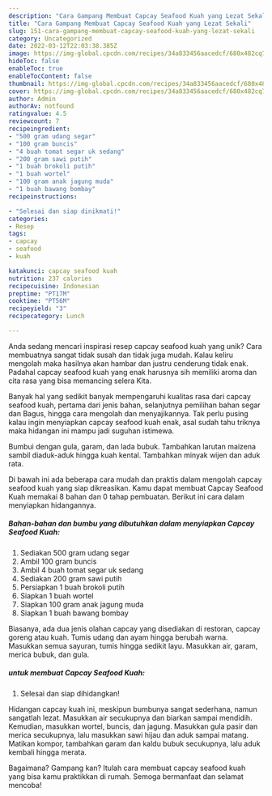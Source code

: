 ```yaml
---
description: "Cara Gampang Membuat Capcay Seafood Kuah yang Lezat Sekali"
title: "Cara Gampang Membuat Capcay Seafood Kuah yang Lezat Sekali"
slug: 151-cara-gampang-membuat-capcay-seafood-kuah-yang-lezat-sekali
category: Uncategorized
date: 2022-03-12T22:03:38.385Z
image: https://img-global.cpcdn.com/recipes/34a833456aacedcf/680x482cq70/capcay-seafood-kuah-foto-resep-utama.jpg
hideToc: false
enableToc: true
enableTocContent: false
thumbnail: https://img-global.cpcdn.com/recipes/34a833456aacedcf/680x482cq70/capcay-seafood-kuah-foto-resep-utama.jpg
cover: https://img-global.cpcdn.com/recipes/34a833456aacedcf/680x482cq70/capcay-seafood-kuah-foto-resep-utama.jpg
author: Admin
authorAv: notfound
ratingvalue: 4.5
reviewcount: 7
recipeingredient:
- "500 gram udang segar"
- "100 gram buncis"
- "4 buah tomat segar uk sedang"
- "200 gram sawi putih"
- "1 buah brokoli putih"
- "1 buah wortel"
- "100 gram anak jagung muda"
- "1 buah bawang bombay"
recipeinstructions:

- "Selesai dan siap dinikmati!"
categories:
- Resep
tags:
- capcay
- seafood
- kuah

katakunci: capcay seafood kuah 
nutrition: 237 calories
recipecuisine: Indonesian
preptime: "PT17M"
cooktime: "PT56M"
recipeyield: "3"
recipecategory: Lunch

---
```





Anda sedang mencari inspirasi resep capcay seafood kuah yang unik? Cara membuatnya sangat tidak susah dan tidak juga mudah. Kalau keliru mengolah maka hasilnya akan hambar dan justru cenderung tidak enak. Padahal capcay seafood kuah yang enak harusnya sih memiliki aroma dan cita rasa yang bisa memancing selera Kita.





Banyak hal yang sedikit banyak mempengaruhi kualitas rasa dari capcay seafood kuah, pertama dari jenis bahan, selanjutnya pemilihan bahan segar dan Bagus, hingga cara mengolah dan menyajikannya. Tak perlu pusing kalau ingin menyiapkan capcay seafood kuah enak,      asal sudah tahu triknya maka hidangan ini mampu jadi suguhan istimewa.














Bumbui dengan gula, garam, dan lada bubuk. Tambahkan larutan maizena sambil diaduk-aduk hingga kuah kental. Tambahkan minyak wijen dan aduk rata.






Di bawah ini ada beberapa cara mudah dan praktis dalam mengolah capcay seafood kuah yang siap dikreasikan. Kamu dapat membuat Capcay Seafood Kuah memakai 8 bahan dan 0 tahap pembuatan. Berikut ini cara dalam menyiapkan hidangannya.

<!--inarticleads1-->

##### Bahan-bahan dan bumbu yang dibutuhkan dalam menyiapkan Capcay Seafood Kuah:

1. Sediakan 500 gram udang segar
1. Ambil 100 gram buncis
1. Ambil 4 buah tomat segar uk sedang
1. Sediakan 200 gram sawi putih
1. Persiapkan 1 buah brokoli putih
1. Siapkan 1 buah wortel
1. Siapkan 100 gram anak jagung muda
1. Siapkan 1 buah bawang bombay


Biasanya, ada dua jenis olahan capcay yang disediakan di restoran, capcay goreng atau kuah. Tumis udang dan ayam hingga berubah warna. Masukkan semua sayuran, tumis hingga sedikit layu. Masukkan air, garam, merica bubuk, dan gula. 

<!--inarticleads2-->

#####  untuk membuat Capcay Seafood Kuah:


1. Selesai dan siap dihidangkan!

Hidangan capcay kuah ini, meskipun bumbunya sangat sederhana, namun sangatlah lezat. Masukkan air secukupnya dan biarkan sampai mendidih. Kemudian, masukkan wortel, buncis, dan jagung. Masukkan gula pasir dan merica secukupnya, lalu masukkan sawi hijau dan aduk sampai matang. Matikan kompor, tambahkan garam dan kaldu bubuk secukupnya, lalu aduk kembali hingga merata. 

Bagaimana? Gampang kan? Itulah cara membuat capcay seafood kuah yang bisa kamu praktikkan di rumah. Semoga bermanfaat dan selamat mencoba!
